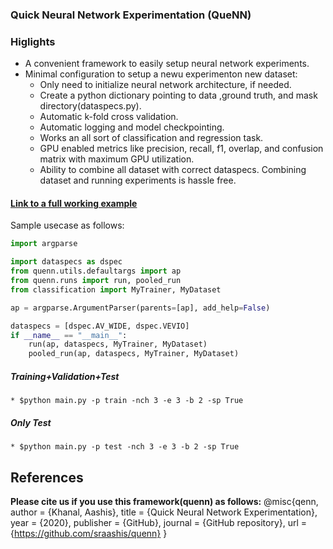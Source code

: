 ### **Qu**ick **N**eural **N**etwork **E**xperimentation (QueNN)
### Higlights
* A convenient framework to easily setup neural network experiments.
* Minimal configuration to setup a newu experimenton new dataset:
    * Only need to initialize neural network architecture, if needed.
    * Create a python dictionary pointing to data ,ground truth, and mask directory(dataspecs.py).
    * Automatic k-fold cross validation.
    * Automatic logging and model checkpointing.
    * Works an all sort of classification and regression task.
    * GPU enabled metrics like precision, recall, f1, overlap, and confusion matrix with maximum GPU utilization.
    * Ability to combine all dataset with correct dataspecs. Combining dataset and running experiments is hassle free.

#### [Link to a full working example]()
Sample usecase as follows:
```python
import argparse

import dataspecs as dspec
from quenn.utils.defaultargs import ap
from quenn.runs import run, pooled_run
from classification import MyTrainer, MyDataset

ap = argparse.ArgumentParser(parents=[ap], add_help=False)

dataspecs = [dspec.AV_WIDE, dspec.VEVIO]
if __name__ == "__main__":
    run(ap, dataspecs, MyTrainer, MyDataset)
    pooled_run(ap, dataspecs, MyTrainer, MyDataset)
```

##### **Training+Validation+Test**
    * $python main.py -p train -nch 3 -e 3 -b 2 -sp True
##### **Only Test**
    * $python main.py -p test -nch 3 -e 3 -b 2 -sp True

## References
**Please cite us if you use this framework(quenn) as follows:**
@misc{qenn,
  author = {Khanal, Aashis},
  title = {Quick Neural Network Experimentation},
  year = {2020},
  publisher = {GitHub},
  journal = {GitHub repository},
  url = {https://github.com/sraashis/quenn}
}
    
